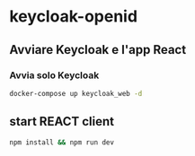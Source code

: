 # keycloak-openid

## Avviare Keycloak e l'app React

### Avvia solo Keycloak
```sh
docker-compose up keycloak_web -d
```
## start REACT client
```sh
npm install && npm run dev
```
